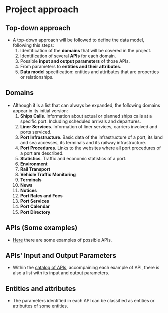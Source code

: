 # Project approach

## Top-down approach
- A top-down approach will be followed to define the data model, following this steps:
  1. Identification of the **domains** that will be covered in the project.
  2. Identification of several **APIs** for each domain.
  3. Possible **input and output parameters** of those APIs.
  4. From parameters to **entities and their attributes**.
  5. **Data model** specification: entities and attributes that are properties or relationships.

## Domains
- Although it is a list that can always be expanded, the following domains appear in its initial version:
  1. **Ships Calls**. Information about actual or planned ships calls at a specific port. Including scheduled arrivals and departures.
  2. **Liner Services**. Information of liner services, carriers involved and ports serviced. 
  3. **Port Infrastructure**. Basic data of the infrastructure of a port, its land and sea accesses, its terminals and its railway infrastructure. 
  4. **Port Procedures**. Links to the websites where all port procedures of a port are described.
  5. **Statistics**. Traffic and economic statistics of a port.
  6. **Environment**
  7. **Rail Transport**
  8. **Vehicle Traffic Monitoring**
  9. **Terminals**
  10. **News**
  11. **Notices**
  12. **Port Rates and Fees**
  13. **Port Services**
  14. **Port Calendar**
  15. **Port Directory**

## APIs (Some examples)
- [Here](./CatalogIntroduction.md) there are some examples of possible APIs.

## APIs' Input and Output Parameters
- Within the [catalog of APIs](./CatalogIntroduction.md), accompaining each example of API, there is also a list with its input and output parameters.

## Entities and attributes
- The parameters identified in each API can be classified as entities or atributtes of some entities.